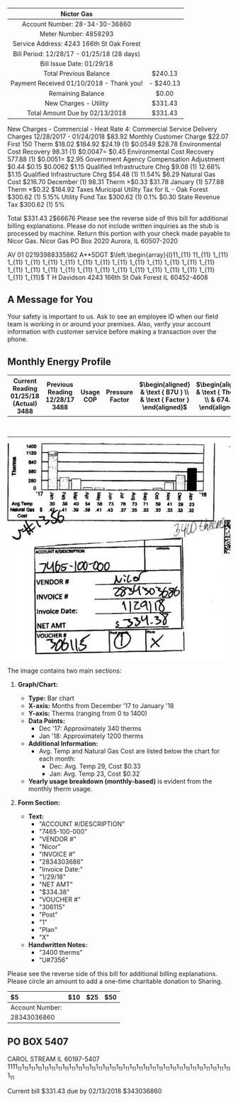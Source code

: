 | Nictor Gas |  |
| :--: | :--: |
| Account Number: 28-34-30-36860 |  |
| Meter Number: 4858293 |  |
| Service Address: 4243 166th St Oak Forest |  |
| Bill Period: 12/28/17 - 01/25/18 (28 days) |  |
| Bill Issue Date: 01/29/18 |  |
| Total Previous Balance | $\$ 240.13$ |
| Payment Received 01/10/2018 - Thank you! | - $\$ 240.13$ |
| Remaining Balance | $\$ 0.00$ |
| New Charges - Utility | $\$ 331.43$ |
| Total Amount Due by 02/13/2018 | $\$ 331.43$ |

New Charges - Commercial - Heat Rate 4: Commercial Service
Delivery Charges 12/28/2017 - 01/24/2018
$\$ 83.92$
Monthly Customer Charge
$\$ 22.07$
First 150 Therm
$\$ 18.02$
$\$ 184.92$
$\$ 24.19$ (1) $\$ 0.0549$
$\$ 28.78$
Environmental Cost Recovery 98.31 (1) $\$ 0.0047=$
$\$ 0.45$
Environmental Cost Recovery 577.88 (1) $\$ 0.0051=$
$\$ 2.95$
Government Agency Compensation Adjustment
$\$ 0.44$
$\$ 0.15$
$\$ 0.0062$
$\$ 1.15$
Qualified Infrastructure Chrg $\$ 9.08$ (1) 12.68\%
$\$ 1.15$
Qualified Infrastructure Chrg $\$ 54.48$ (1) 11.54\%
$\$ 6.29$
Natural Gas Cost
$\$ 216.70$
December (1) 98.31 Therm $\times \$ 0.33$
$\$ 31.78$
January (1) 577.88 Therm $\times \$ 0.32$
$\$ 184.92$
Taxes
Muricipal Utility Tax for IL - Oak Forest $\$ 300.62$ (1) 5.15\%
Utility Fund Tax $\$ 300.62$ (1) 0.1\%
$\$ 0.30$
State Revenue Tax $\$ 300.62$ (1) 5\%

Total
$\$ 331.43$
$2 \$ 66676$
Please see the reverse side of this bill for additional billing explanations.
Please do not include written inquiries as the stub is processed by machine. Return this portion with your check made payable to Nicor Gas.
Nicor Gas
PO Box 2020
Aurora, IL 60507-2020

AV 01 02193988335862 A**5DGT
$\left.\begin{array}{l}11_{11} 11_{11} 1_{11} 1_{11} 1_{11} 1_{11} 1_{11} 1_{11} 1_{11} 1_{11} 1_{11} 1_{11} 1_{11} 1_{11} 1_{11} 1_{11} 1_{11} 1_{11} 1_{11} 1_{11} 1_{11} 1_{11} 1_{11} 1_{11} 1_{11} 1_{11} 1_{11} 1_{11} 1_{11}$
T H Davidson
4243 166th St
Oak Forest IL 60452-4608

## A Message for You

Your safety is important to us. Ask to see an employee ID when our field team is working in or around your premises. Also, verify your account information with customer service before making a transaction over the phone.

## Monthly Energy Profile

| Current <br> Reading <br> 01/25/18 <br> (Actual) <br> 3488 | Previous <br> Reading <br> 12/28/17 <br> 3488 | Usage <br> COP | Pressure <br> Factor | $\begin{aligned} & \text { B7U } \\ & \text { Factor } \end{aligned}$ | $\begin{aligned} & \text { Theme } \\ & 674.18 \end{aligned}$ | Avg. Daily <br> Theme | Avg. Daily <br> Theme |
| :--: | :--: | :--: | :--: | :--: | :--: | :--: | :--: |
|  |  |  |  |  |  | 2017 | 2018 |
|  |  |  |  |  |  | 38.23 | 34.88 |

![](images/img-0.jpeg)

The image contains two main sections:

1. **Graph/Chart:**
   - **Type:** Bar chart
   - **X-axis:** Months from December '17 to January '18
   - **Y-axis:** Therms (ranging from 0 to 1400)
   - **Data Points:**
     - Dec '17: Approximately 340 therms
     - Jan '18: Approximately 1200 therms
   - **Additional Information:**
     - Avg. Temp and Natural Gas Cost are listed below the chart for each month:
       - Dec: Avg. Temp 29, Cost $0.33
       - Jan: Avg. Temp 23, Cost $0.32
   - **Yearly usage breakdown (monthly-based)** is evident from the monthly therm usage.

2. **Form Section:**
   - **Text:**
     - "ACCOUNT #/DESCRIPTION"
     - "7465-100-000"
     - "VENDOR #"
     - "Nicor"
     - "INVOICE #"
     - "2834303686"
     - "Invoice Date:"
     - "1/29/18"
     - "NET AMT"
     - "$334.38"
     - "VOUCHER #"
     - "306115"
     - "Post"
     - "1"
     - "Plan"
     - "X"
   - **Handwritten Notes:**
     - "3400 therms"
     - "U#7356"

Please see the reverse side of this bill for additional billing explanations.
Please circle an amount to add a one-time charitable donation to Sharing.

| $\$ 5$ | $\$ 10$ | $\$ 25$ | $\$ 50$ |
| :-- | :-- | :-- | :-- |
| Account Number: |  |  |  |
| 28343036860 |  |  |  |

## PO BOX 5407

CAROL STREAM IL 60197-5407
$1111_{11} 1_{11} 1_{11} 1_{11} 1_{11} 1_{11} 1_{11} 1_{11} 1_{11} 1_{11} 1_{11} 1_{11} 1_{11} 1_{11} 1_{11} 1_{11} 1_{11} 1_{11} 1_{11} 1_{11} 1_{11} 1_{11} 1_{11} 1_{11} 1_{11} 1_{11} 1_{11} 1_{11} 1_{11} 1_{11} 1_{11} 1_{11} 1_{11}$

Current bill $\$ 331.43$ due by 02/13/2018 $\$ 343036860$

